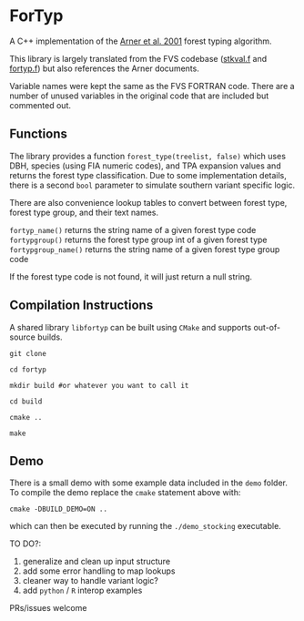 # ForTyp

A C++ implementation of the [Arner et al. 2001](https://www.fs.fed.us/fmsc/ftp/fvs/docs/gtr/Arner2001.pdf) forest typing algorithm.

This library is largely translated from the FVS codebase ([stkval.f](https://sourceforge.net/p/open-fvs/code/HEAD/tree/trunk/vbase/stkval.f) and [fortyp.f](https://sourceforge.net/p/open-fvs/code/HEAD/tree/trunk/vbase/fortyp.f)) but also references the Arner documents.

Variable names were kept the same as the FVS FORTRAN code. There are a number of unused variables in the original code that are included but commented out.

## Functions

The library provides a function `forest_type(treelist, false)` which uses DBH, species (using FIA numeric codes), and TPA expansion values and returns the forest type classification. Due to some implementation details, there is a second `bool` parameter to simulate southern variant specific logic.

There are also convenience lookup tables to convert between forest type, forest type group, and their text names.

`fortyp_name()` returns the string name of a given forest type code
`fortypgroup()` returns the forest type group int of a given forest type
`fortypgroup_name()` returns the string name of a given forest type group code

If the forest type code is not found, it will just return a null string.

## Compilation Instructions
A shared library `libfortyp` can be built using `CMake` and supports out-of-source builds.

```shell
git clone

cd fortyp

mkdir build #or whatever you want to call it

cd build

cmake ..

make
```

## Demo

There is a small demo with some example data included in the `demo` folder. To compile the demo replace the `cmake` statement above with:

```shell
cmake -DBUILD_DEMO=ON ..
```

which can then be executed by running the `./demo_stocking` executable.

TO DO?:
1. generalize and clean up input structure
2. add some error handling to map lookups
3. cleaner way to handle variant logic?
4. add `python` / `R` interop examples

PRs/issues welcome